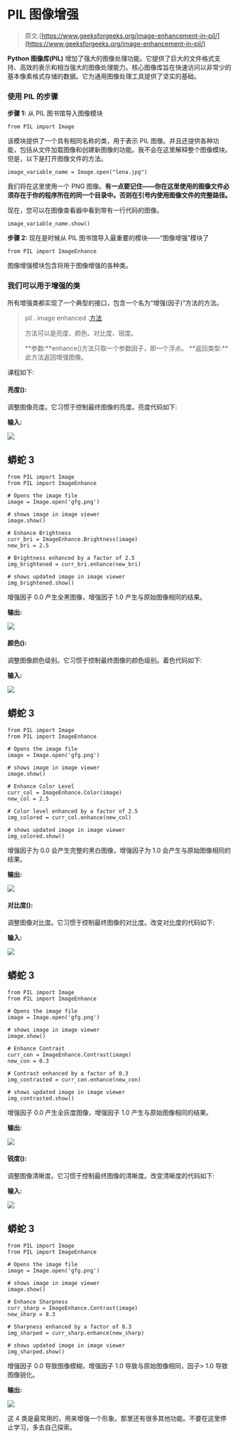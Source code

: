 # PIL 图像增强

> 原文:[https://www.geeksforgeeks.org/image-enhancement-in-pil/](https://www.geeksforgeeks.org/image-enhancement-in-pil/)

**Python 图像库(PIL)** 增加了强大的图像处理功能。它提供了巨大的文件格式支持、高效的表示和相当强大的图像处理能力。核心图像库旨在快速访问以非常少的基本像素格式存储的数据。它为通用图像处理工具提供了坚实的基础。

### 使用 PIL 的步骤

**步骤 1:** 从 PIL 图书馆导入图像模块

```
from PIL import Image
```

该模块提供了一个具有相同名称的类，用于表示 PIL 图像。并且还提供各种功能，包括从文件加载图像和创建新图像的功能。我不会在这里解释整个图像模块。但是，以下是打开图像文件的方法。

```
image_variable_name = Image.open("lena.jpg")
```

我们将在这里使用一个 PNG 图像。**有一点要记住——你在这里使用的图像文件必须存在于你的程序所在的同一个目录中。否则在引号内使用图像文件的完整路径。**

现在，您可以在图像查看器中看到带有一行代码的图像。

```
image_variable_name.show()
```

**步骤 2:** 现在是时候从 PIL 图书馆导入最重要的模块——“图像增强”模块了

```
from PIL import ImageEnhance
```

图像增强模块包含将用于图像增强的各种类。

### 我们可以用于增强的类

所有增强类都实现了一个典型的接口，包含一个名为“增强(因子)”方法的方法。

> pil . image enhanced .[方法](image_variable_name)
> 
> 方法可以是亮度、颜色、对比度、锐度。
> 
> **参数:**enhance()方法只取一个参数因子，即一个浮点。
> **返回类型:**此方法返回增强图像。

课程如下:

#### **亮度():**

调整图像亮度。它习惯于控制最终图像的亮度。亮度代码如下:

**输入:**

![](img/7b7bd75f63720acb95fb357c87949991.png)

## 蟒蛇 3

```
from PIL import Image
from PIL import ImageEnhance

# Opens the image file
image = Image.open('gfg.png')  

# shows image in image viewer
image.show()  

# Enhance Brightness
curr_bri = ImageEnhance.Brightness(image)
new_bri = 2.5

# Brightness enhanced by a factor of 2.5
img_brightened = curr_bri.enhance(new_bri)

# shows updated image in image viewer
img_brightened.show()  
```

增强因子 0.0 产生全黑图像，增强因子 1.0 产生与原始图像相同的结果。

**输出:**

![](img/8663c38c3b1dd0f2d33b0626ff687944.png)

#### 颜色():

调整图像颜色级别。它习惯于控制最终图像的颜色级别。着色代码如下:

**输入:**

![](img/7b7bd75f63720acb95fb357c87949991.png)

## 蟒蛇 3

```
from PIL import Image
from PIL import ImageEnhance

# Opens the image file
image = Image.open('gfg.png')

# shows image in image viewer
image.show()

# Enhance Color Level
curr_col = ImageEnhance.Color(image)
new_col = 2.5

# Color level enhanced by a factor of 2.5
img_colored = curr_col.enhance(new_col)

# shows updated image in image viewer
img_colored.show()
```

增强因子为 0.0 会产生完整的黑白图像，增强因子为 1.0 会产生与原始图像相同的结果。

**输出:**

![](img/fa7e6940659e9ce8c1d346b5b31eb5c5.png)

#### 对比度():

调整图像对比度。它习惯于控制最终图像的对比度。改变对比度的代码如下:

**输入:**

![](img/7b7bd75f63720acb95fb357c87949991.png)

## 蟒蛇 3

```
from PIL import Image
from PIL import ImageEnhance

# Opens the image file
image = Image.open('gfg.png')

# shows image in image viewer
image.show()

# Enhance Contrast
curr_con = ImageEnhance.Contrast(image)
new_con = 0.3

# Contrast enhanced by a factor of 0.3
img_contrasted = curr_con.enhance(new_con)

# shows updated image in image viewer
img_contrasted.show()  
```

增强因子 0.0 产生全灰度图像，增强因子 1.0 产生与原始图像相同的结果。

**输出:**

![](img/c4923eb0b7bc1d42e233d6ae972337b9.png)

#### 锐度():

调整图像清晰度。它习惯于控制最终图像的清晰度。改变清晰度的代码如下:

**输入:**

![](img/7b7bd75f63720acb95fb357c87949991.png)

## 蟒蛇 3

```
from PIL import Image
from PIL import ImageEnhance

# Opens the image file
image = Image.open('gfg.png')

# shows image in image viewer
image.show()

# Enhance Sharpness
curr_sharp = ImageEnhance.Contrast(image)
new_sharp = 8.3

# Sharpness enhanced by a factor of 8.3
img_sharped = curr_sharp.enhance(new_sharp)

# shows updated image in image viewer
img_sharped.show()
```

增强因子 0.0 导致图像模糊，增强因子 1.0 导致与原始图像相同，因子> 1.0 导致图像锐化。

**输出:**

![](img/5134cd0cf1268c24966edeb7a793e4a4.png)

这 4 类是最常用的，用来增强一个形象。那里还有很多其他功能。不要在这里停止学习，多去自己探索。
